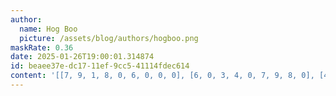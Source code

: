 ```yaml
---
author:
  name: Hog Boo
  picture: /assets/blog/authors/hogboo.png
maskRate: 0.36
date: 2025-01-26T19:00:01.314874
id: beaee37e-dc17-11ef-9cc5-41114fdec614
content: '[[7, 9, 1, 8, 0, 6, 0, 0, 0], [6, 0, 3, 4, 0, 7, 9, 8, 0], [4, 0, 8, 0, 0, 0, 6, 3, 7], [5, 0, 0, 6, 4, 2, 1, 9, 0], [2, 0, 6, 0, 1, 9, 7, 4, 5], [0, 0, 9, 5, 7, 0, 3, 2, 6], [9, 1, 0, 0, 6, 4, 8, 7, 3], [8, 6, 0, 7, 9, 0, 0, 0, 4], [0, 7, 0, 0, 8, 5, 2, 6, 0]]'
---
```

